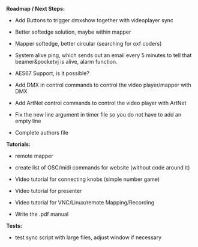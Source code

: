**Roadmap / Next Steps:** <p/>

- Add Buttons to trigger dmxshow together with videoplayer sync

- Better softedge solution, maybe within mapper
- Mapper softedge, better circular (searching for oxf coders)
- System alive ping, which sends out an email every 5 minutes to tell that beamer&pocketvj is alive, alarm function.
- AES67 Support, is it possible?

- Add DMX in control commands to control the video player/mapper with DMX
- Add ArtNet control commands to control the video player with ArtNet

- Fix the new line argument in timer file so you do not have to add an empty line

- Complete authors file


**Tutorials:** <p/>

- remote mapper
- create list of OSC/midi commands for website (without code around it)
- Video tutorial for connecting knobs (simple number game)
- Video tutorial for presenter
- Video tutorial for VNC/Linux/remote Mapping/Recording

- Write the .pdf manual


**Tests:** <p/>

- test sync script with large files, adjust window if necessary
